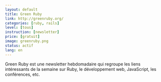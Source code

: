 ```yaml
---
layout: default
title: Green Ruby
link: http://greenruby.org/
categories: [ruby, rails]
level: [tous]
instruction: [newsletter]
price: [gratuit]
image: greenruby.png
status: actif
lang: en
---
```


Green Ruby est une newsletter hebdomadaire qui regroupe les liens intéressants
de la semaine sur Ruby, le développement web, JavaScript, les conférences, etc.
